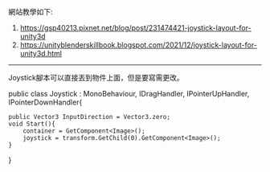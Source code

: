 網站教學如下: 
1. https://gsp40213.pixnet.net/blog/post/231474421-joystick-layout-for-unity3d
2. https://unityblenderskillbook.blogspot.com/2021/12/joystick-layout-for-unity3d.html
---------------------------------------------------------------
Joystick腳本可以直接丟到物件上面，但是要寫需更改。

public class Joystick : MonoBehaviour, IDragHandler, IPointerUpHandler, IPointerDownHandler{
    
    public Vector3 InputDirection = Vector3.zero;
    void Start(){
        container = GetComponent<Image>();
        joystick = transform.GetChild(0).GetComponent<Image>();
    }
}

